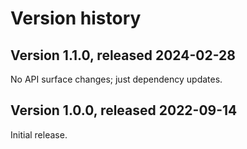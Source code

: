 # Version history

## Version 1.1.0, released 2024-02-28

No API surface changes; just dependency updates.

## Version 1.0.0, released 2022-09-14

Initial release.


